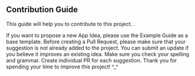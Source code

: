 ## Contribution Guide
This guide will help you to contribute to this project. .

If you want to propose a new App Idea, please use the Example Guide as a base template.
Before creating a Pull Request, please make sure that your suggestion is not already added to the project. You can submit an update if you believe it improves an existing idea.
Make sure you check your spelling and grammar.
Create individual PR for each suggestion.
Thank you for spending your time to improve this project! ^\_^
